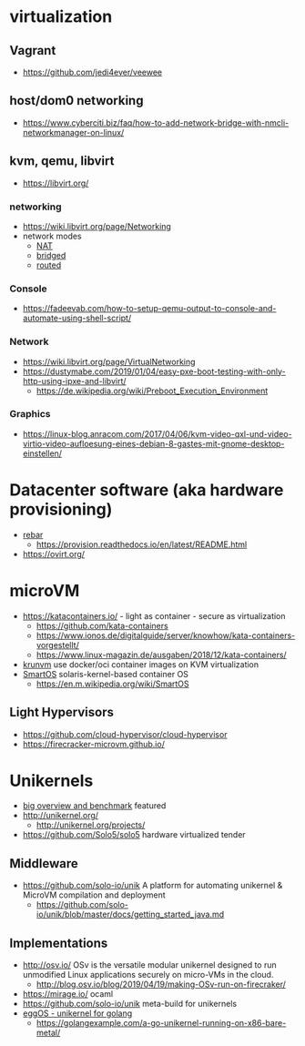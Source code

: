 # virtualization

## Vagrant

* https://github.com/jedi4ever/veewee

## host/dom0 networking

* https://www.cyberciti.biz/faq/how-to-add-network-bridge-with-nmcli-networkmanager-on-linux/

## kvm, qemu, libvirt

* https://libvirt.org/

### networking

* https://wiki.libvirt.org/page/Networking
* network modes
  + [NAT](https://fabianlee.org/2019/05/26/kvm-creating-a-guest-vm-on-a-nat-network/)
  + [bridged](https://fabianlee.org/2019/04/01/kvm-creating-a-bridged-network-with-netplan-on-ubuntu-bionic/)
  + [routed](https://fabianlee.org/2019/06/05/kvm-creating-a-guest-vm-on-a-network-in-routed-mode/)

### Console

* https://fadeevab.com/how-to-setup-qemu-output-to-console-and-automate-using-shell-script/

### Network

* https://wiki.libvirt.org/page/VirtualNetworking
* https://dustymabe.com/2019/01/04/easy-pxe-boot-testing-with-only-http-using-ipxe-and-libvirt/
  + https://de.wikipedia.org/wiki/Preboot_Execution_Environment

### Graphics

* https://linux-blog.anracom.com/2017/04/06/kvm-video-qxl-und-video-virtio-video-aufloesung-eines-debian-8-gastes-mit-gnome-desktop-einstellen/



# Datacenter software (aka hardware provisioning)

* [rebar](https://rebar.digital/)
  + https://provision.readthedocs.io/en/latest/README.html
* https://ovirt.org/


# microVM

* https://katacontainers.io/ - light as container - secure as virtualization
  + https://github.com/kata-containers
  + https://www.ionos.de/digitalguide/server/knowhow/kata-containers-vorgestellt/
  + https://www.linux-magazin.de/ausgaben/2018/12/kata-containers/
* [krunvm](https://github.com/containers/krunvm) use docker/oci container images on KVM virtualization
* [SmartOS](https://www.joyent.com/smartos) solaris-kernel-based container OS
  + https://en.m.wikipedia.org/wiki/SmartOS

## Light Hypervisors

* https://github.com/cloud-hypervisor/cloud-hypervisor
* https://firecracker-microvm.github.io/

# Unikernels

* [big overview and benchmark](https://github.com/cetic/unikernels) featured
* http://unikernel.org/
  + http://unikernel.org/projects/
* https://github.com/Solo5/solo5 hardware virtualized tender

## Middleware

* https://github.com/solo-io/unik A platform for automating unikernel & MicroVM compilation and deployment
  + https://github.com/solo-io/unik/blob/master/docs/getting_started_java.md

## Implementations

* http://osv.io/ OSv is the versatile modular unikernel designed to run unmodified Linux applications securely on micro-VMs in the cloud. 
  + http://blog.osv.io/blog/2019/04/19/making-OSv-run-on-firecraker/
* https://mirage.io/ ocaml
* https://github.com/solo-io/unik meta-build for unikernels
* [eggOS - unikernel for golang](https://github.com/icexin/eggos)
  + https://golangexample.com/a-go-unikernel-running-on-x86-bare-metal/
